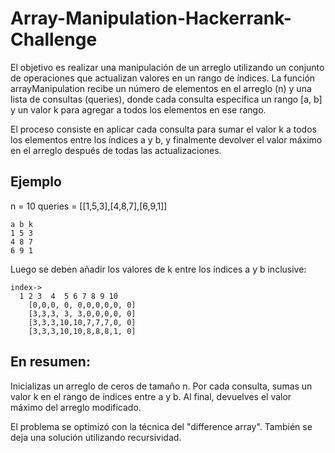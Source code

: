 # Array-Manipulation-Hackerrank-Challenge
El objetivo es realizar una manipulación de un arreglo utilizando un conjunto de operaciones que actualizan valores en un rango de índices. La función arrayManipulation recibe un número de elementos en el arreglo (n) y una lista de consultas (queries), donde cada consulta especifica un rango [a, b] y un valor k para agregar a todos los elementos en ese rango.

El proceso consiste en aplicar cada consulta para sumar el valor k a todos los elementos entre los índices a y b, y finalmente devolver el valor máximo en el arreglo después de todas las actualizaciones.

## Ejemplo

n = 10
queries = [[1,5,3],[4,8,7],[6,9,1]]

```
a b k
1 5 3
4 8 7
6 9 1 
```
Luego se deben añadir los valores de k entre los índices a y b inclusive:
```
index->
  1 2 3  4  5 6 7 8 9 10
	[0,0,0, 0, 0,0,0,0,0, 0]
	[3,3,3, 3, 3,0,0,0,0, 0]
	[3,3,3,10,10,7,7,7,0, 0]
	[3,3,3,10,10,8,8,8,1, 0]
```

## En resumen:
Inicializas un arreglo de ceros de tamaño n.
Por cada consulta, sumas un valor k en el rango de índices entre a y b.
Al final, devuelves el valor máximo del arreglo modificado.

El problema se optimizó con la técnica del "difference array". También se deja una solución utilizando recursividad.
